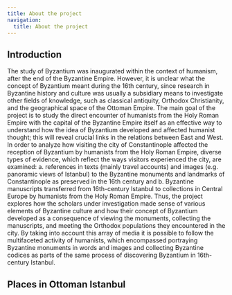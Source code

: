 ```yaml
---
title: About the project
navigation:
  title: About the project
---
```

## Introduction

The study of Byzantium was inaugurated within the context of humanism, after the end of the Byzantine Empire. However, it is unclear what the concept of Byzantium meant during the 16th century, since research in Byzantine history and culture was usually a subsidiary means to investigate other fields of knowledge, such as classical antiquity, Orthodox Christianity, and the geographical space of the Ottoman Empire. The main goal of the project is to study the direct encounter of humanists from the Holy Roman Empire with the capital of the Byzantine Empire itself as an effective way to understand how the idea of Byzantium developed and affected humanist thought; this will reveal crucial links in the relations between East and West. In order to analyze how visiting the city of Constantinople affected the reception of Byzantium by humanists from the Holy Roman Empire, diverse types of evidence, which reflect the ways visitors experienced the city, are examined: a. references in texts (mainly travel accounts) and images (e.g. panoramic views of Istanbul) to the Byzantine monuments and landmarks of Constantinople as preserved in the 16th century and b. Byzantine manuscripts transferred from 16th-century Istanbul to collections in Central Europe by humanists from the Holy Roman Empire. Thus, the project explores how the scholars under investigation made sense of various elements of Byzantine culture and how their concept of Byzantium developed as a consequence of viewing the monuments, collecting the manuscripts, and meeting the Orthodox populations they encountered in the city. By taking into account this array of media it is possible to follow the multifaceted activity of humanists, which encompassed portraying Byzantine monuments in words and images and collecting Byzantine codices as parts of the same process of discovering Byzantium in 16th-century Istanbul.

## Places in Ottoman Istanbul

